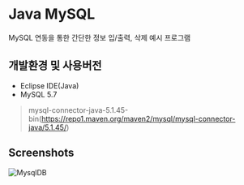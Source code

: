 # Java MySQL
MySQL 연동을 통한 간단한 정보 입/출력, 삭제 예시 프로그램

## 개발환경 및 사용버전
- Eclipse IDE(Java)   
- MySQL 5.7
> mysql-connector-java-5.1.45-bin(https://repo1.maven.org/maven2/mysql/mysql-connector-java/5.1.45/)

## Screenshots
![MysqlDB](https://user-images.githubusercontent.com/76413580/108711524-d53c4200-7558-11eb-9f9b-aa1600a9c98f.PNG)
